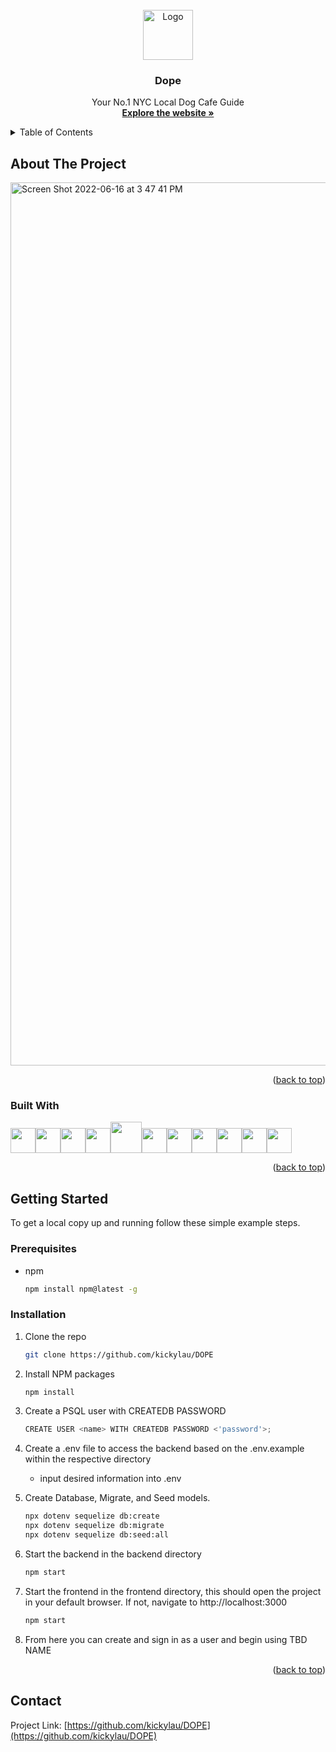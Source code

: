 <div id="top"></div>


<br />
<div align="center">
   <a href="https://dope-kk.herokuapp.com/"> 
    <img src="http://dogemuchwow.com/wp-content/uploads/2016/05/cropped-the-doge-favicon-blue.png" alt="Logo" width="80" height="80">
  </a>

<h3 align="center">Dope</h3>

  <p align="center">
    Your No.1 NYC Local Dog Cafe Guide
    <br />
    <a href="https://dope-kk.herokuapp.com"><strong>Explore the website »</strong></a>
    <br />
  </p>
</div>





<!-- TABLE OF CONTENTS -->
<details>
  <summary>Table of Contents</summary>
  <ol>
    <li>
      <a href="#about-the-project">About The Project</a>
      <ul>
        <li><a href="#built-with">Built With</a></li>
      </ul>
    </li>
    <li>
      <a href="#getting-started">Getting Started</a>
      <ul>
        <li><a href="#prerequisites">Prerequisites</a></li>
        <li><a href="#installation">Installation</a></li>
      </ul>
    </li>
    <li><a href="#contact">Contact</a></li>
  </ol>
</details>



<!-- ABOUT THE PROJECT -->
## About The Project
<img width="1413" alt="Screen Shot 2022-06-16 at 3 47 41 PM" src="https://user-images.githubusercontent.com/94200416/174152368-cf36d674-5791-42a0-b0e4-67ce20192782.png">





<p align="right">(<a href="#top">back to top</a>)</p>



### Built With
<img  src="https://cdn.jsdelivr.net/gh/devicons/devicon/icons/javascript/javascript-original.svg"  height=40/><img src="https://cdn.jsdelivr.net/gh/devicons/devicon/icons/react/react-original.svg" height=40/><img src="https://cdn.jsdelivr.net/gh/devicons/devicon/icons/redux/redux-original.svg" height=40/><img src="https://cdn.jsdelivr.net/gh/devicons/devicon/icons/nodejs/nodejs-plain-wordmark.svg" height=40/><img src="https://icongr.am/devicon/express-original.svg?size=128&color=ffffff" height=50/><img  src="https://cdn.jsdelivr.net/gh/devicons/devicon/icons/postgresql/postgresql-original.svg"  height=40/><img  src="https://cdn.jsdelivr.net/gh/devicons/devicon/icons/sequelize/sequelize-original.svg"  height=40/><img  src="https://cdn.jsdelivr.net/gh/devicons/devicon/icons/css3/css3-original.svg"  height=40/><img  src="https://cdn.jsdelivr.net/gh/devicons/devicon/icons/html5/html5-original.svg"  height=40/><img  src="https://cdn.jsdelivr.net/gh/devicons/devicon/icons/git/git-original.svg"  height=40/><img  src="https://cdn.jsdelivr.net/gh/devicons/devicon/icons/vscode/vscode-original.svg"  height=40/>

<p align="right">(<a href="#top">back to top</a>)</p>



<!-- GETTING STARTED -->
## Getting Started

To get a local copy up and running follow these simple example steps.

### Prerequisites

* npm
  ```sh
  npm install npm@latest -g
  ```

### Installation

1. Clone the repo
   ```sh
   git clone https://github.com/kickylau/DOPE
   ```
2. Install NPM packages
   ```sh
   npm install
   ```
3. Create a PSQL user with CREATEDB PASSWORD
   ```js
   CREATE USER <name> WITH CREATEDB PASSWORD <'password'>;
   ```
   
4. Create a .env file to access the backend based on the .env.example within the respective directory
      - input desired information into .env


5. Create Database, Migrate, and Seed models.
   ```sh
   npx dotenv sequelize db:create
   npx dotenv sequelize db:migrate
   npx dotenv sequelize db:seed:all
   ```
   
6. Start the backend in the backend directory
   ```sh
   npm start
   ```
   
8. Start the frontend in the frontend directory, this should open the project in your default browser. If not, navigate to http://localhost:3000
   ```sh
   npm start
   ```
   
9. From here you can create and sign in as a user and begin using TBD NAME


<p align="right">(<a href="#top">back to top</a>)</p>



<!-- CONTACT -->
## Contact

Project Link: [https://github.com/kickylau/DOPE](https://github.com/kickylau/DOPE)
